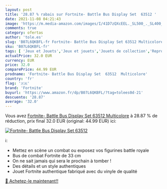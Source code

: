 ```yaml
---
layout: post
title: '28.87 % rabais sur Fortnite- Battle Bus Display Set  63512 '
date: 2021-11-08 04:21:43
image: 'https://m.media-amazon.com/images/I/41D7zQXcEEL._SL500_._SL400_.jpg'
comments: true
category: ofertas
author: 'tole.es'
slug: 'B07L6QKBFL-fr Fortnite- Battle Bus Display Set 63512 Multicolore'
sku: 'B07L6QKBFL-fr'
tags: [ 'Jeux et Jouets','Jeux et jouets','Jouets de collection','Reproductions, statues et bustes','fortnite', ]
actualPrice: 32.0 EUR
currency: EUR
price: 32.0
comparePrice: 44.99 EUR
prodname: 'Fortnite- Battle Bus Display Set  63512  Multicolore'
country: 'fr'
flag: '🇫🇷'
brand: 'Fortnite'
buyurl: 'https://www.amazon.fr/dp/B07L6QKBFL/?tag=tolees0d-21'
descuento: '28.87'
average: '32.0'
---
```


Vous avez [Fortnite- Battle Bus Display Set  63512  Multicolore](https://www.amazon.fr/dp/B07L6QKBFL/?tag=tolees0d-21)  à  28.87 % de réduction, prix final  32.0 EUR (original: 44.99 EUR) ici:

[![Fortnite- Battle Bus Display Set  63512 ](https://m.media-amazon.com/images/I/41D7zQXcEEL._SL500_._SL400_.jpg)](https://www.amazon.fr/dp/B07L6QKBFL/?tag=tolees0d-21)

ℹ️:

- Mettez en scène un combat ou exposez vos figurines battle royale
- Bus de combat Fortnite de 33 cm
- On ne sait jamais qui sera le prochain à tomber !
- Des détails et un style authentiques
- Jouet Fortnite authentique fabriqué avec du vinyle de qualité

[🛒 Achetez-le maintenant!!](https://www.amazon.fr/dp/B07L6QKBFL/?tag=tolees0d-21)
